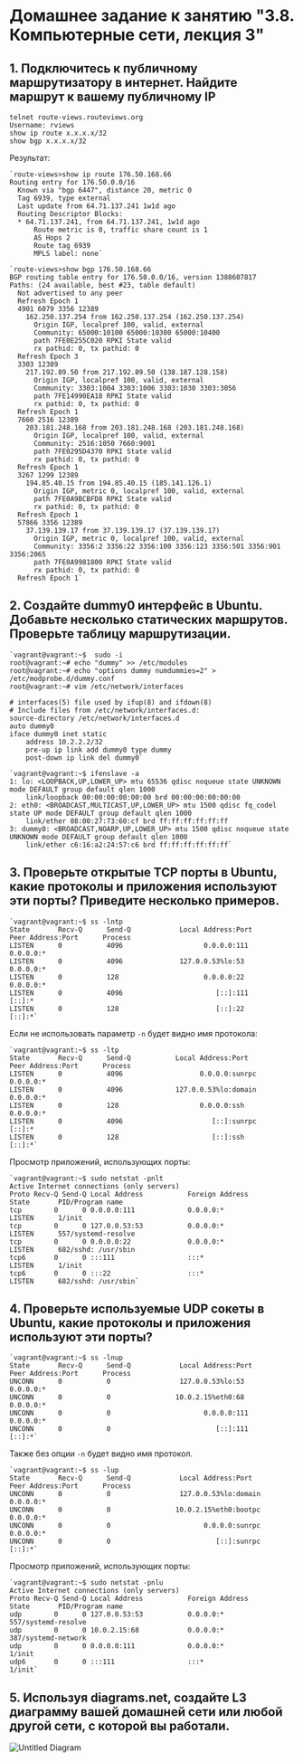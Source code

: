 # Домашнее задание к занятию "3.8. Компьютерные сети, лекция 3"

## 1. Подключитесь к публичному маршрутизатору в интернет. Найдите маршрут к вашему публичному IP
```
telnet route-views.routeviews.org
Username: rviews
show ip route x.x.x.x/32
show bgp x.x.x.x/32
```

Результат:

    `route-views>show ip route 176.50.168.66
    Routing entry for 176.50.0.0/16
      Known via "bgp 6447", distance 20, metric 0
      Tag 6939, type external
      Last update from 64.71.137.241 1w1d ago
      Routing Descriptor Blocks:
      * 64.71.137.241, from 64.71.137.241, 1w1d ago
          Route metric is 0, traffic share count is 1
          AS Hops 2
          Route tag 6939
          MPLS label: none`

    `route-views>show bgp 176.50.168.66
    BGP routing table entry for 176.50.0.0/16, version 1388607817
    Paths: (24 available, best #23, table default)
      Not advertised to any peer
      Refresh Epoch 1
      4901 6079 3356 12389
        162.250.137.254 from 162.250.137.254 (162.250.137.254)
          Origin IGP, localpref 100, valid, external
          Community: 65000:10100 65000:10300 65000:10400
          path 7FE0E255C020 RPKI State valid
          rx pathid: 0, tx pathid: 0
      Refresh Epoch 3
      3303 12389
        217.192.89.50 from 217.192.89.50 (138.187.128.158)
          Origin IGP, localpref 100, valid, external
          Community: 3303:1004 3303:1006 3303:1030 3303:3056
          path 7FE14990EA18 RPKI State valid
          rx pathid: 0, tx pathid: 0
      Refresh Epoch 1
      7660 2516 12389
        203.181.248.168 from 203.181.248.168 (203.181.248.168)
          Origin IGP, localpref 100, valid, external
          Community: 2516:1050 7660:9001
          path 7FE0295D4370 RPKI State valid
          rx pathid: 0, tx pathid: 0
      Refresh Epoch 1
      3267 1299 12389
        194.85.40.15 from 194.85.40.15 (185.141.126.1)
          Origin IGP, metric 0, localpref 100, valid, external
          path 7FE0A9BCBFD8 RPKI State valid
          rx pathid: 0, tx pathid: 0
      Refresh Epoch 1
      57866 3356 12389
        37.139.139.17 from 37.139.139.17 (37.139.139.17)
          Origin IGP, metric 0, localpref 100, valid, external
          Community: 3356:2 3356:22 3356:100 3356:123 3356:501 3356:901 3356:2065
          path 7FE0A9981800 RPKI State valid
          rx pathid: 0, tx pathid: 0
      Refresh Epoch 1`
## 2. Создайте dummy0 интерфейс в Ubuntu. Добавьте несколько статических маршрутов. Проверьте таблицу маршрутизации.
    `vagrant@vagrant:~$  sudo -i
    root@vagrant:~# echo "dummy" >> /etc/modules
    root@vagrant:~# echo "options dummy numdummies=2" > /etc/modprobe.d/dummy.conf
    root@vagrant:~# vim /etc/network/interfaces

    # interfaces(5) file used by ifup(8) and ifdown(8)
    # Include files from /etc/network/interfaces.d:
    source-directory /etc/network/interfaces.d
    auto dummy0
    iface dummy0 inet static
        address 10.2.2.2/32
        pre-up ip link add dummy0 type dummy
        post-down ip link del dummy0`

    `vagrant@vagrant:~$ ifenslave -a
    1: lo: <LOOPBACK,UP,LOWER_UP> mtu 65536 qdisc noqueue state UNKNOWN mode DEFAULT group default qlen 1000
        link/loopback 00:00:00:00:00:00 brd 00:00:00:00:00:00
    2: eth0: <BROADCAST,MULTICAST,UP,LOWER_UP> mtu 1500 qdisc fq_codel state UP mode DEFAULT group default qlen 1000
        link/ether 08:00:27:73:60:cf brd ff:ff:ff:ff:ff:ff
    3: dummy0: <BROADCAST,NOARP,UP,LOWER_UP> mtu 1500 qdisc noqueue state UNKNOWN mode DEFAULT group default qlen 1000
        link/ether c6:16:a2:24:57:c6 brd ff:ff:ff:ff:ff:ff`
## 3. Проверьте открытые TCP порты в Ubuntu, какие протоколы и приложения используют эти порты? Приведите несколько примеров.
    `vagrant@vagrant:~$ ss -lntp
    State       Recv-Q      Send-Q            Local Address:Port             Peer Address:Port      Process
    LISTEN      0           4096                    0.0.0.0:111                   0.0.0.0:*
    LISTEN      0           4096              127.0.0.53%lo:53                    0.0.0.0:*
    LISTEN      0           128                     0.0.0.0:22                    0.0.0.0:*
    LISTEN      0           4096                       [::]:111                      [::]:*
    LISTEN      0           128                        [::]:22                       [::]:*`

Если не использовать параметр `-n` будет видно имя протокола:

    `vagrant@vagrant:~$ ss -ltp
    State       Recv-Q      Send-Q           Local Address:Port              Peer Address:Port      Process
    LISTEN      0           4096                   0.0.0.0:sunrpc                 0.0.0.0:*
    LISTEN      0           4096             127.0.0.53%lo:domain                 0.0.0.0:*
    LISTEN      0           128                    0.0.0.0:ssh                    0.0.0.0:*
    LISTEN      0           4096                      [::]:sunrpc                    [::]:*
    LISTEN      0           128                       [::]:ssh                       [::]:*`

Просмотр приложений, использующих порты:

    `vagrant@vagrant:~$ sudo netstat -pnlt
    Active Internet connections (only servers)
    Proto Recv-Q Send-Q Local Address           Foreign Address         State       PID/Program name
    tcp        0      0 0.0.0.0:111             0.0.0.0:*               LISTEN      1/init
    tcp        0      0 127.0.0.53:53           0.0.0.0:*               LISTEN      557/systemd-resolve
    tcp        0      0 0.0.0.0:22              0.0.0.0:*               LISTEN      682/sshd: /usr/sbin
    tcp6       0      0 :::111                  :::*                    LISTEN      1/init
    tcp6       0      0 :::22                   :::*                    LISTEN      682/sshd: /usr/sbin`
## 4. Проверьте используемые UDP сокеты в Ubuntu, какие протоколы и приложения используют эти порты?
    `vagrant@vagrant:~$ ss -lnup
    State       Recv-Q      Send-Q            Local Address:Port             Peer Address:Port      Process
    UNCONN      0           0                 127.0.0.53%lo:53                    0.0.0.0:*
    UNCONN      0           0                10.0.2.15%eth0:68                    0.0.0.0:*
    UNCONN      0           0                       0.0.0.0:111                   0.0.0.0:*
    UNCONN      0           0                          [::]:111                      [::]:*`

Также без опции `-n` будет видно имя протокол.

    `vagrant@vagrant:~$ ss -lup
    State       Recv-Q      Send-Q            Local Address:Port             Peer Address:Port      Process
    UNCONN      0           0                 127.0.0.53%lo:domain                0.0.0.0:*
    UNCONN      0           0                10.0.2.15%eth0:bootpc                0.0.0.0:*
    UNCONN      0           0                       0.0.0.0:sunrpc                0.0.0.0:*
    UNCONN      0           0                          [::]:sunrpc                   [::]:*`

Просмотр приложений, использующих порты:

    `vagrant@vagrant:~$ sudo netstat -pnlu
    Active Internet connections (only servers)
    Proto Recv-Q Send-Q Local Address           Foreign Address         State       PID/Program name
    udp        0      0 127.0.0.53:53           0.0.0.0:*                           557/systemd-resolve
    udp        0      0 10.0.2.15:68            0.0.0.0:*                           387/systemd-network
    udp        0      0 0.0.0.0:111             0.0.0.0:*                           1/init
    udp6       0      0 :::111                  :::*                                1/init`
## 5. Используя diagrams.net, создайте L3 диаграмму вашей домашней сети или любой другой сети, с которой вы работали. 
![Untitled Diagram](https://user-images.githubusercontent.com/92984527/145182757-5280b09c-caf7-4913-b77c-cf2c703ee1e5.jpg)
